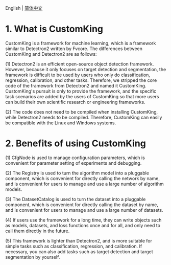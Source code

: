 English | [简体中文](https://github.com/dongdongdong1217/Detectron2-All/blob/main/README_ch.md)

# 1. What is CustomKing
CustomKing is a framework for machine learning, which is a framework similar to Detectron2 written by Fvcore. The differences between CustomKing and Detectron2 are as follows:

(1) Detectron2 is an efficient open-source object detection framework. However, because it only focuses on target detection and segmentation, the framework is difficult to be used by users who only do classification, regression, calibration, and other tasks. Therefore, we stripped the core code of the framework from Detectron2 and named it CustomKing. CustomKing's pursuit is only to provide the framework, and the specific task scenarios are added by the users of CustomKing so that more users can build their own scientific research or engineering frameworks.

(2) The code does not need to be compiled when installing CustomKing, while Detectron2 needs to be compiled. Therefore, CustomKing can easily be compatible with the Linux and Windows systems.

# 2. Benefits of using CustomKing
(1) CfgNode is used to manage configuration parameters, which is convenient for parameter setting of experiments and debugging.

(2) The Registry is used to turn the algorithm model into a pluggable component, which is convenient for directly calling the network by name, and is convenient for users to manage and use a large number of algorithm models.

(3) The DatasetCatalog is used to turn the dataset into a pluggable component, which is convenient for directly calling the dataset by name, and is convenient for users to manage and use a large number of datasets.

(4) If users use the framework for a long time, they can write objects such as models, datasets, and loss functions once and for all, and only need to call them directly in the future.

(5) This framework is lighter than Detectron2, and is more suitable for simple tasks such as classification, regression, and calibration. If necessary, you can also add tasks such as target detection and target segmentation by yourself.
